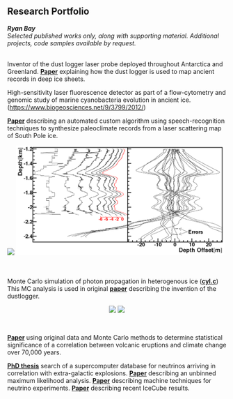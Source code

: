 ## Research Portfolio

**_Ryan Bay_**<br>
*Selected published works only, along with supporting material. Additional projects, code samples available by request.*<br><br>

Inventor of the dust logger laser probe deployed throughout Antarctica and Greenland. [**Paper**](https://github.com/ry4nb4y/research/blob/master/papers/t13J068.pdf) explaining how the dust logger is used to map ancient records in deep ice sheets.

High-sensitivity laser fluorescence detector as part of a flow-cytometry and genomic study of marine cyanobacteria evolution in ancient ice. (https://www.biogeosciences.net/9/3799/2012/)

[**Paper**](https://github.com/ry4nb4y/research/blob/master/papers/2009JD013741.pdf) describing an automated custom algorithm using speech-recognition techniques to synthesize paleoclimate records from a laser scattering map of South Pole ice.

<img src="https://github.com/ry4nb4y/research/blob/master/graphics/movie.gif" width="350"> <img src="https://github.com/ry4nb4y/DS-portfolio/blob/master/graphics/warp.png" width="480"><br><br><br>

Monte Carlo simulation of photon propagation in heterogenous ice ([**cyl.c**](https://github.com/ry4nb4y/research/blob/master/cyl.c)) This MC analysis is used in original [**paper**](https://github.com/ry4nb4y/research/blob/master/papers/GRL2001.pdf) describing the invention of the dustlogger.    
<p align="center"> <img src="https://github.com/ry4nb4y/research/blob/master/graphics/mc.png" width="450"> <img src="https://github.com/ry4nb4y/research/blob/master/graphics/focus.png" width="280"> </p><br>
 
[**Paper**](https://github.com/ry4nb4y/research/blob/master/papers/Bipolar.correlation.PNAS.pdf) using original data and Monte Carlo methods to determine statistical significance of a correlation between volcanic eruptions and climate change over 70,000 years.

[**PhD thesis**](https://github.com/ry4nb4y/research/blob/master/papers/bay_thesis.pdf) search of a supercomputer database for neutrinos arriving in correlation with extra-galactic explosions.  [**Paper**](https://arxiv.org/abs/1412.6510) describing an unbinned maximum likelihood analysis. [**Paper**](https://arxiv.org/abs/1803.05390) describing machine techniques for neutrino experiments.  [**Paper**](https://www.science.org/doi/pdf/10.1126/science.abg3395) describing recent IceCube results.<br><br>

